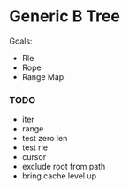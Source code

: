 # Generic B Tree

Goals:

- Rle
- Rope
- Range Map

### TODO

- iter
- range
- test zero len
- test rle
- cursor
- exclude root from path
- bring cache level up
